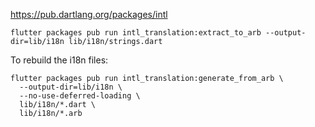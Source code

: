 https://pub.dartlang.org/packages/intl

```
flutter packages pub run intl_translation:extract_to_arb --output-dir=lib/i18n lib/i18n/strings.dart
```

To rebuild the i18n files:

```
flutter packages pub run intl_translation:generate_from_arb \
  --output-dir=lib/i18n \
  --no-use-deferred-loading \
  lib/i18n/*.dart \
  lib/i18n/*.arb
```
